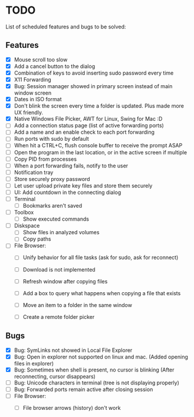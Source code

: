 # TODO

List of scheduled features and bugs to be solved:

## Features

* [x] Mouse scroll too slow
* [x] Add a cancel button to the dialog
* [x] Combination of keys to avoid inserting sudo password every time
* [x] X11 Forwarding
* [X] Bug: Session manager showed in primary screen instead of main window screen
* [X] Dates in ISO format
* [X] Don't blink the screen every time a folder is updated. Plus made more UX friendly.
* [X] Native Windows File Picker, AWT for Linux, Swing for Mac :D
* [ ] Add a connection status page (list of active forwarding ports)
* [ ] Add a name and an enable check to each port forwarding
* [ ] Run ports with sudo by default
* [ ] When hit a CTRL+C, flush console buffer to receive the prompt ASAP
* [ ] Open the program in the last location, or in the active screen if multiple
* [ ] Copy PID from processes
* [ ] When a port forwarding fails, notify to the user
* [ ] Notification tray
* [ ] Store securely proxy password
* [ ] Let user upload private key files and store them securely
* [ ] UI: Add countdown in the connecting dialog
* [ ] Terminal
    * [ ] Bookmarks aren't saved
* [ ] Toolbox
    * [ ] Show executed commands
* [ ] Diskspace
    * [ ] Show files in analyzed volumes
    * [ ] Copy paths
* [ ] File Browser:
    * [ ] Unify behavior for all file tasks (ask for sudo, ask for reconnect)
    * [ ] Download is not implemented
    * [ ] Refresh window after copying files
    * [ ] Add a box to query what happens when copying a file that exists
    * [ ] Move an item to a folder in the same window
    * [ ] Create a remote folder picker



## Bugs

* [X] Bug: SymLinks not showed in Local File Explorer
* [X] Bug: Open in explorer not supported on linux and mac. (Added opening files in explorer)
* [X] Bug: Sometimes when shell is present, no cursor is blinking (After reconnecting, cursor disappears)
* [ ] Bug: Unicode characters in terminal (tree is not displaying properly)
* [ ] Bug: Forwarded ports remain active after closing session
* [ ] File Browser:
    * [ ] File browser arrows (history) don't work

